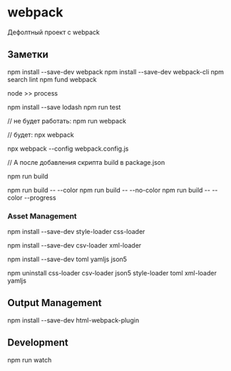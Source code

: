 # webpack
Дефолтный проект с webpack
 
 
## Заметки
npm install --save-dev webpack
npm install --save-dev webpack-cli
npm search lint
npm fund webpack
<!-- npm webpack run -->
node >> process
<!-- process -->
<!-- process.platform -->
<!-- process.env -->
<!-- process.arch -->
npm install --save lodash
npm run test

// не будет работать:
npm run webpack

// будет:
npx webpack

npx webpack --config webpack.config.js

// А после добавления скрипта build в package.json 

npm run build
<!-- environment options: -->
npm run build -- --color
npm run build -- --no-color
npm run build -- --color --progress

### Asset Management
npm install --save-dev style-loader css-loader
<!-- или вместо них может быть mini-css-extract-plugin -->

npm install --save-dev csv-loader xml-loader
<!-- json loader is installed by default (but only for Default Export). Use: import Data from './data.json' -->

npm install --save-dev toml yamljs json5

npm uninstall css-loader csv-loader json5 style-loader toml xml-loader yamljs

## Output Management
npm install --save-dev html-webpack-plugin
<!-- https://github.com/jantimon/html-webpack-plugin -->

## Development
<!-- https://blog.teamtreehouse.com/introduction-source-maps - about Source Maps -->

npm run watch